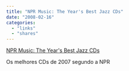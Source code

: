 ```yaml
---
title: "NPR Music: The Year's Best Jazz CDs"
date: "2008-02-16"
categories: 
  - "links"
  - "shares"
---
```


[NPR Music: The Year's Best Jazz CDs](http://www.npr.org/templates/story/story.php?storyId=17356216&sc=emaf)

Os melhores CDs de 2007 segundo a NPR
